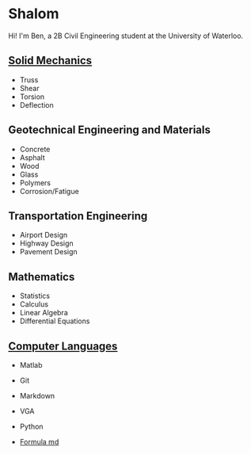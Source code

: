 # Shalom

Hi! I'm Ben, a 2B Civil Engineering student at the University of Waterloo.

## [Solid Mechanics](SolidMechanics.md)

- Truss
- Shear
- Torsion
- Deflection

## Geotechnical Engineering and Materials

- Concrete
- Asphalt
- Wood
- Glass
- Polymers
- Corrosion/Fatigue

## Transportation Engineering

- Airport Design
- Highway Design
- Pavement Design

## Mathematics

- Statistics
- Calculus
- Linear Algebra
- Differential Equations

## [Computer Languages](Computer-Languages.md)

- Matlab
- Git
- Markdown
- VGA
- Python

- [Formula md](formulas.html)
  
